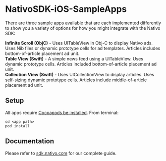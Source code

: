 # NativoSDK-iOS-SampleApps

There are three sample apps available that are each implemented differently to show you a variety of options for how you might integrate with the Nativo SDK:

**Infinite Scroll (ObjC)** - Uses UITableView in Obj-C to display Nativo ads. Uses Nib files or dynamic prototype cells for ad templates. Articles includes bottom-of-article placement ad unit.<br/>
**Table View (Swift)** - A simple news feed using a UITableView. Uses dynamic prototype cells. Articles included bottom-of-article placement ad unit. <br/>
**Collection View (Swift)** - Uses UICollectionView to display articles. Uses self-sizing dynamic prototype cells. Articles include middle-of-article placement ad unit. <br/>

## Setup

All apps require [Cocoapods be installed](https://cocoapods.org/). From terminal:

    cd <app path>
    pod install


## Documentation

Please refer to [sdk.nativo.com](https://sdk.nativo.com/docs/getting-started-ios) for our complete guide.


